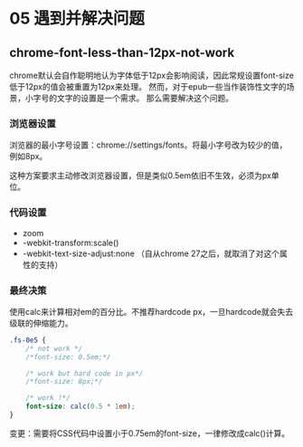 # 05 遇到并解决问题

## chrome-font-less-than-12px-not-work

chrome默认会自作聪明地认为字体低于12px会影响阅读，因此常规设置font-size低于12px的值会被重置为12px来处理。
然而，对于epub一些当作装饰性文字的场景，小字号的文字的设置是一个需求。
那么需要解决这个问题。

### 浏览器设置

浏览器的最小字号设置：chrome://settings/fonts。将最小字号改为较少的值，例如8px。

这种方案要求主动修改浏览器设置，但是类似0.5em依旧不生效，必须为px单位。


### 代码设置
- zoom
- -webkit-transform:scale()
- -webkit-text-size-adjust:none （自从chrome 27之后，就取消了对这个属性的支持）

### 最终决策

使用calc来计算相对em的百分比。不推荐hardcode px，一旦hardcode就会失去级联的伸缩能力。
```css
.fs-0e5 {
    /* not work */
    /*font-size: 0.5em;*/

    /* work but hard code in px*/
    /*font-size: 8px;*/

    /* work !*/
    font-size: calc(0.5 * 1em);
}
```
变更：需要将CSS代码中设置小于0.75em的font-size，一律修改成calc()计算。